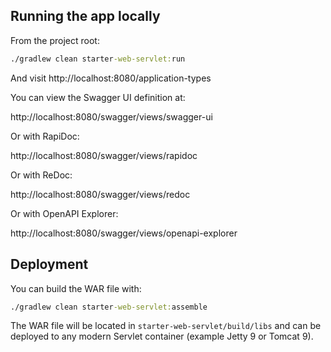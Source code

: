 ## Running the app locally

From the project root:

```cmd
./gradlew clean starter-web-servlet:run
```

And visit http://localhost:8080/application-types

You can view the Swagger UI definition at: 

http://localhost:8080/swagger/views/swagger-ui

Or with RapiDoc:

http://localhost:8080/swagger/views/rapidoc

Or with ReDoc:

http://localhost:8080/swagger/views/redoc

Or with OpenAPI Explorer:

http://localhost:8080/swagger/views/openapi-explorer

## Deployment

You can build the WAR file with:

```cmd
./gradlew clean starter-web-servlet:assemble
```

The WAR file will be located in `starter-web-servlet/build/libs` and can be deployed to any modern Servlet container (example Jetty 9 or Tomcat 9).

